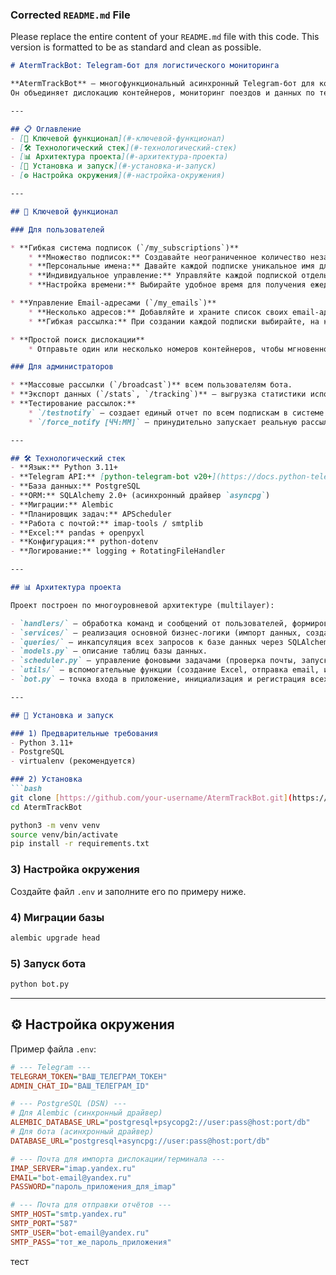 
### **Corrected `README.md` File**

Please replace the entire content of your `README.md` file with this code. This version is formatted to be as standard and clean as possible.

````markdown
# AtermTrackBot: Telegram-бот для логистического мониторинга

**AtermTrackBot** — многофункциональный асинхронный Telegram-бот для комплексного отслеживания логистических операций.  
Он объединяет дислокацию контейнеров, мониторинг поездов и данных по терминалам. Бот автоматически импортирует данные из почтовых вложений, предоставляет информацию по запросу и рассылает кастомизированные отчеты по гибкой системе подписок.

---

## 📋 Оглавление
- [🚀 Ключевой функционал](#-ключевой-функционал)
- [🛠️ Технологический стек](#️-технологический-стек)
- [📊 Архитектура проекта](#-архитектура-проекта)
- [🔧 Установка и запуск](#-установка-и-запуск)
- [⚙️ Настройка окружения](#️-настройка-окружения)

---

## 🚀 Ключевой функционал

### Для пользователей

* **Гибкая система подписок (`/my_subscriptions`)**
    * **Множество подписок:** Создавайте неограниченное количество независимых списков отслеживания для разных клиентов, направлений или задач.
    * **Персональные имена:** Давайте каждой подписке уникальное имя для удобства (например, "Контейнеры для клиента А", "Восточное направление").
    * **Индивидуальное управление:** Управляйте каждой подпиской отдельно: просматривайте список контейнеров или удаляйте ненужные подписки через интерактивное меню.
    * **Настройка времени:** Выбирайте удобное время для получения ежедневных отчетов (пока доступны 09:00 и 16:00).

* **Управление Email-адресами (`/my_emails`)**
    * **Несколько адресов:** Добавляйте и храните список своих email-адресов прямо в боте.
    * **Гибкая рассылка:** При создании каждой подписки выбирайте, на какие из ваших сохраненных адресов (один, несколько или ни одного) будет приходить Excel-отчет.

* **Простой поиск дислокации**
    * Отправьте один или несколько номеров контейнеров, чтобы мгновенно получить самую свежую информацию о их местоположении.

### Для администраторов

* **Массовые рассылки (`/broadcast`)** всем пользователям бота.
* **Экспорт данных (`/stats`, `/tracking`)** — выгрузка статистики использования и всех активных подписок в системе.
* **Тестирование рассылок:**
    * `/testnotify` — создает единый отчет по всем подпискам в системе и отправляет его на email администратора.
    * `/force_notify [ЧЧ:ММ]` — принудительно запускает реальную рассылку для всех пользователей, подписанных на указанное время (например, `/force_notify 09:00`).

---

## 🛠️ Технологический стек
- **Язык:** Python 3.11+
- **Telegram API:** [python-telegram-bot v20+](https://docs.python-telegram-bot.org/)
- **База данных:** PostgreSQL
- **ORM:** SQLAlchemy 2.0+ (асинхронный драйвер `asyncpg`)
- **Миграции:** Alembic
- **Планировщик задач:** APScheduler
- **Работа с почтой:** imap-tools / smtplib
- **Excel:** pandas + openpyxl
- **Конфигурация:** python-dotenv
- **Логирование:** logging + RotatingFileHandler

---

## 📊 Архитектура проекта

Проект построен по многоуровневой архитектуре (multilayer):

- `handlers/` — обработка команд и сообщений от пользователей, формирование ответов.
- `services/` — реализация основной бизнес-логики (импорт данных, создание и отправка уведомлений).
- `queries/` — инкапсуляция всех запросов к базе данных через SQLAlchemy ORM.
- `models.py` — описание таблиц базы данных.
- `scheduler.py` — управление фоновыми задачами (проверка почты, запуск рассылок).
- `utils/` — вспомогательные функции (создание Excel, отправка email, и т.д.).
- `bot.py` — точка входа в приложение, инициализация и регистрация всех компонентов.

---

## 🔧 Установка и запуск

### 1) Предварительные требования
- Python 3.11+
- PostgreSQL
- virtualenv (рекомендуется)

### 2) Установка
```bash
git clone [https://github.com/your-username/AtermTrackBot.git](https://github.com/your-username/AtermTrackBot.git)
cd AtermTrackBot

python3 -m venv venv
source venv/bin/activate
pip install -r requirements.txt
````

### 3\) Настройка окружения

Создайте файл `.env` и заполните его по примеру ниже.

### 4\) Миграции базы

```bash
alembic upgrade head
```

### 5\) Запуск бота

```bash
python bot.py
```

-----

## ⚙️ Настройка окружения

Пример файла `.env`:

```ini
# --- Telegram ---
TELEGRAM_TOKEN="ВАШ_ТЕЛЕГРАМ_ТОКЕН"
ADMIN_CHAT_ID="ВАШ_ТЕЛЕГРАМ_ID"

# --- PostgreSQL (DSN) ---
# Для Alembic (синхронный драйвер)
ALEMBIC_DATABASE_URL="postgresql+psycopg2://user:pass@host:port/db"
# Для бота (асинхронный драйвер)
DATABASE_URL="postgresql+asyncpg://user:pass@host:port/db"

# --- Почта для импорта дислокации/терминала ---
IMAP_SERVER="imap.yandex.ru"
EMAIL="bot-email@yandex.ru"
PASSWORD="пароль_приложения_для_imap"

# --- Почта для отправки отчётов ---
SMTP_HOST="smtp.yandex.ru"
SMTP_PORT="587"
SMTP_USER="bot-email@yandex.ru"
SMTP_PASS="тот_же_пароль_приложения"
```

тест 
